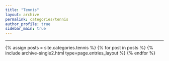 ```yaml
---
title: "Tennis"
layout: archive
permalink: categories/tennis
author_profile: true
sidebar_main: true
---
```


<!-- 공백이 포함되어 있는 카테고리 이름의 경우 site.categories['a b c'] 이런식으로! -->

***

{% assign posts = site.categories.tennis %}
{% for post in posts %} {% include archive-single2.html type=page.entries_layout %} {% endfor %}